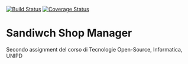 [![Build Status](https://travis-ci.org/EgonGalvani/TOS-Assignment-2.svg?branch=master)](https://travis-ci.org/EgonGalvani/TOS-Assignment-2)
[![Coverage Status](https://coveralls.io/repos/github/EgonGalvani/TOS-Assignment-2/badge.svg?branch=master)](https://coveralls.io/github/EgonGalvani/TOS-Assignment-2?branch=master)
# Sandiwch Shop Manager
Secondo assignment del corso di Tecnologie Open-Source, Informatica, UNIPD
